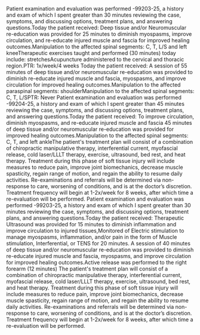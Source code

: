 Patient examination and evaluation was performed -99203-25, a history and exam of which I spent greater than 30 minutes reviewing the case, symptoms, and discussing options, treatment plans, and answering questions.Today the patient received: Deep tissue and/or Neuromuscular re-education was provided for 25 minutes to diminish myospasms, improve circulation, and re-educate injured muscle and fascia for improved healing outcomes.Manipulation to the affected spinal segments: C, T, L/S and left kneeTherapeutic exercises taught and performed (30 minutes) today include: stretchesAcupuncture administered to the cervical and thoracic region.PTR: 1x/week/4 weeks
Today the patient received: A session of 55 minutes of deep tissue and/or neuromuscular re-education was provided to diminish re-educate injured muscle and fascia, myospasms, and improve circulation for improved healing outcomes.Manipulation to the affected paraspinal segments: shoulderManipulation to the affected spinal segments: C, T, L/SPTR: Never
Patient examination and evaluation was performed -99204-25, a history and exam of which I spent greater than 45 minutes reviewing the case, symptoms, and discussing options, treatment plans, and answering questions.Today the patient received: To improve circulation, diminish myospasms, and re-educate injured muscle and fascia 45 minutes of deep tissue and/or neuromuscular re-education was provided for improved healing outcomes.Manipulation to the affected spinal segments: C, T, and left ankleThe patient's treatment plan will consist of a combination of chiropractic manipulative therapy, interferential current, myofascial release, cold laser/LLLT therapy, exercise, ultrasound, bed rest, and heat therapy. Treatment during this phase of soft tissue injury will include measures to reduce pain, improve joint biomechanics, decrease muscle spasticity, regain range of motion, and regain the ability to resume daily activities. Re-examinations and referrals will be determined via non-response to care, worsening of conditions, and is at the doctor’s discretion. Treatment frequency will begin at 1-2x/week for 8 weeks, after which time a re-evaluation will be performed.
Patient examination and evaluation was performed -99203-25, a history and exam of which I spent greater than 30 minutes reviewing the case, symptoms, and discussing options, treatment plans, and answering questions.Today the patient received: Therapeutic Ultrasound was provided for 15 minutes to diminish inflammation and improve circulation to injured tissues,Monitored of Electric stimulation to manage myospasms, inflammation, and/or pain in the form of Muscle stimulation, Interferential, or TENS for 20 minutes. A session of 40 minutes of deep tissue and/or neuromuscular re-education was provided to diminish re-educate injured muscle and fascia, myospasms, and improve circulation for improved healing outcomes.Active release was performed to the right forearm (12 minutes) The patient's treatment plan will consist of a combination of chiropractic manipulative therapy, interferential current, myofascial release, cold laser/LLLT therapy, exercise, ultrasound, bed rest, and heat therapy. Treatment during this phase of soft tissue injury will include measures to reduce pain, improve joint biomechanics, decrease muscle spasticity, regain range of motion, and regain the ability to resume daily activities. Re-examinations and referrals will be determined via non-response to care, worsening of conditions, and is at the doctor’s discretion. Treatment frequency will begin at 1-2x/week for 8 weeks, after which time a re-evaluation will be performed.